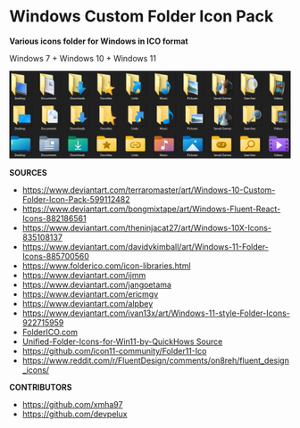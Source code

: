 # Windows Custom Folder Icon Pack

**Various icons folder for Windows in ICO format**

Windows 7 + Windows 10 + Windows 11

![Preview](https://raw.githubusercontent.com/FadeMind/W-ICO/master/Preview.png)

**SOURCES**

- https://www.deviantart.com/terraromaster/art/Windows-10-Custom-Folder-Icon-Pack-599112482
- https://www.deviantart.com/bongmixtape/art/Windows-Fluent-React-Icons-882186561
- https://www.deviantart.com/theninjacat27/art/Windows-10X-Icons-835108137
- https://www.deviantart.com/davidvkimball/art/Windows-11-Folder-Icons-885700560
- https://www.folderico.com/icon-libraries.html
- https://www.deviantart.com/ijmm
- https://www.deviantart.com/jangoetama
- https://www.deviantart.com/ericmgv
- https://www.deviantart.com/alpbey
- https://www.deviantart.com/ivan13x/art/Windows-11-style-Folder-Icons-922715959
- [FolderICO.com](https://www.folderico.com/icon-libraries.html)
- [Unified-Folder-Icons-for-Win11-by-QuickHows Source](https://www.quickhows.com/articles/change-user-folder-icons-windows11/)
- https://github.com/icon11-community/Folder11-Ico
- https://www.reddit.com/r/FluentDesign/comments/on8reh/fluent_design_icons/

**CONTRIBUTORS**

- https://github.com/xmha97
- https://github.com/devpelux
